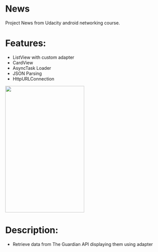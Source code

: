 # News
Project News from Udacity android networking course.
# Features:
* ListView with custom adapter
* CardView
* AsyncTask Loader
* JSON Parsing
* HttpURLConnection

<img src="https://image.ibb.co/mJer4n/Screenshot_2018_03_26_19_22_26_936_com_example_android_news.png" data-
canonical-src="https://gyazo.com/eb5c5741b6a9a16c692170a41a49c858.png" width="250" height="400" />

# Description:
* Retrieve data from The Guardian API displaying them using adapter
